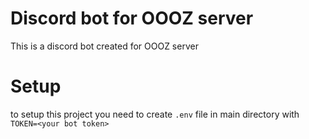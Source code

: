 # Discord bot for OOOZ server
This is a discord bot created for OOOZ server

# Setup
to setup this project you need to create `.env` file in main directory with `TOKEN=<your bot token>`